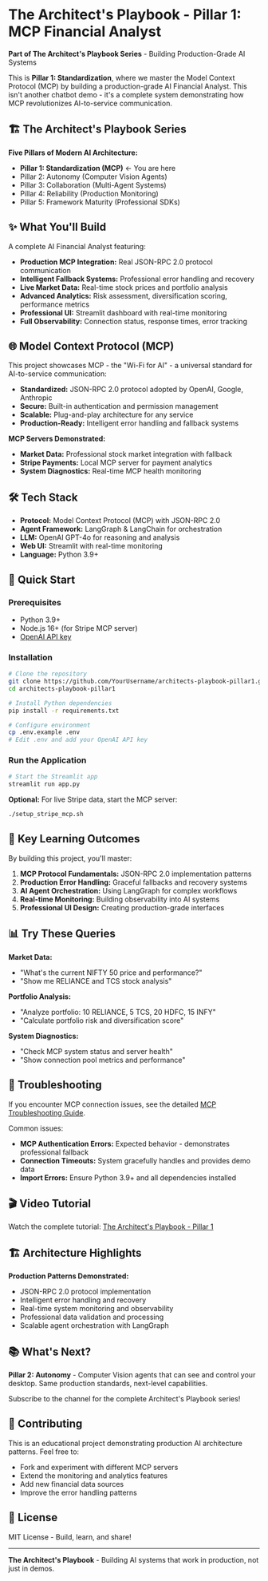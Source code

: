 # The Architect's Playbook - Pillar 1: MCP Financial Analyst

**Part of The Architect's Playbook Series** - Building Production-Grade AI Systems

This is **Pillar 1: Standardization**, where we master the Model Context Protocol (MCP) by building a production-grade AI Financial Analyst. This isn't another chatbot demo - it's a complete system demonstrating how MCP revolutionizes AI-to-service communication.

## 🏗️ The Architect's Playbook Series

**Five Pillars of Modern AI Architecture:**
- **Pillar 1: Standardization (MCP)** ← You are here
- Pillar 2: Autonomy (Computer Vision Agents)
- Pillar 3: Collaboration (Multi-Agent Systems)  
- Pillar 4: Reliability (Production Monitoring)
- Pillar 5: Framework Maturity (Professional SDKs)

## ✨ What You'll Build

A complete AI Financial Analyst featuring:

- **Production MCP Integration:** Real JSON-RPC 2.0 protocol communication
- **Intelligent Fallback Systems:** Professional error handling and recovery
- **Live Market Data:** Real-time stock prices and portfolio analysis
- **Advanced Analytics:** Risk assessment, diversification scoring, performance metrics
- **Professional UI:** Streamlit dashboard with real-time monitoring
- **Full Observability:** Connection status, response times, error tracking

## 🌐 Model Context Protocol (MCP)

This project showcases MCP - the "Wi-Fi for AI" - a universal standard for AI-to-service communication:

- **Standardized:** JSON-RPC 2.0 protocol adopted by OpenAI, Google, Anthropic
- **Secure:** Built-in authentication and permission management
- **Scalable:** Plug-and-play architecture for any service
- **Production-Ready:** Intelligent error handling and fallback systems

**MCP Servers Demonstrated:**
- **Market Data:** Professional stock market integration with fallback
- **Stripe Payments:** Local MCP server for payment analytics
- **System Diagnostics:** Real-time MCP health monitoring

## 🛠️ Tech Stack

- **Protocol:** Model Context Protocol (MCP) with JSON-RPC 2.0
- **Agent Framework:** LangGraph & LangChain for orchestration
- **LLM:** OpenAI GPT-4o for reasoning and analysis
- **Web UI:** Streamlit with real-time monitoring
- **Language:** Python 3.9+

## 🚀 Quick Start

### Prerequisites
- Python 3.9+
- Node.js 16+ (for Stripe MCP server)
- [OpenAI API key](https://platform.openai.com/api-keys)

### Installation

```bash
# Clone the repository
git clone https://github.com/YourUsername/architects-playbook-pillar1.git
cd architects-playbook-pillar1

# Install Python dependencies
pip install -r requirements.txt

# Configure environment
cp .env.example .env
# Edit .env and add your OpenAI API key
```

### Run the Application

```bash
# Start the Streamlit app
streamlit run app.py
```

**Optional:** For live Stripe data, start the MCP server:
```bash
./setup_stripe_mcp.sh
```

## 🎯 Key Learning Outcomes

By building this project, you'll master:

1. **MCP Protocol Fundamentals:** JSON-RPC 2.0 implementation patterns
2. **Production Error Handling:** Graceful fallbacks and recovery systems  
3. **AI Agent Orchestration:** Using LangGraph for complex workflows
4. **Real-time Monitoring:** Building observability into AI systems
5. **Professional UI Design:** Creating production-grade interfaces

## 📊 Try These Queries

**Market Data:**
- "What's the current NIFTY 50 price and performance?"
- "Show me RELIANCE and TCS stock analysis"

**Portfolio Analysis:**
- "Analyze portfolio: 10 RELIANCE, 5 TCS, 20 HDFC, 15 INFY"
- "Calculate portfolio risk and diversification score"

**System Diagnostics:**
- "Check MCP system status and server health"
- "Show connection pool metrics and performance"

## 🔧 Troubleshooting

If you encounter MCP connection issues, see the detailed [MCP Troubleshooting Guide](MCP_TROUBLESHOOTING.md).

Common issues:
- **MCP Authentication Errors:** Expected behavior - demonstrates professional fallback
- **Connection Timeouts:** System gracefully handles and provides demo data
- **Import Errors:** Ensure Python 3.9+ and all dependencies installed

## 🎬 Video Tutorial

Watch the complete tutorial: [The Architect's Playbook - Pillar 1](YOUR_YOUTUBE_LINK)

## 🏗️ Architecture Highlights

**Production Patterns Demonstrated:**
- JSON-RPC 2.0 protocol implementation
- Intelligent error handling and recovery
- Real-time system monitoring and observability
- Professional data validation and processing
- Scalable agent orchestration with LangGraph

## 📚 What's Next?

**Pillar 2: Autonomy** - Computer Vision agents that can see and control your desktop. Same production standards, next-level capabilities.

Subscribe to the channel for the complete Architect's Playbook series!

## 🤝 Contributing

This is an educational project demonstrating production AI architecture patterns. Feel free to:
- Fork and experiment with different MCP servers
- Extend the monitoring and analytics features
- Add new financial data sources
- Improve the error handling patterns

## 📄 License

MIT License - Build, learn, and share!

---

**The Architect's Playbook** - Building AI systems that work in production, not just in demos.